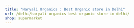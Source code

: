 ```yaml
---
title: "Haryali Organics : Best Organic store in Delhi"
url: /delhi/haryali-organics-best-organic-store-in-delhi/
shop: supermarket
---
```


